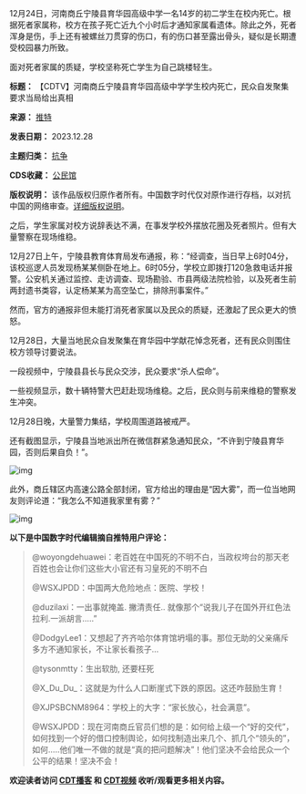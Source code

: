 
12月24日，河南商丘宁陵县育华园高级中学一名14岁的初二学生在校内死亡。根据死者家属称，校方在孩子死亡近九个小时后才通知家属看遗体。除此之外，死者浑身是伤，手上还有被螺丝刀贯穿的伤口，有的伤口甚至露出骨头，疑似是长期遭受校园暴力所致。


面对死者家属的质疑，学校坚称死亡学生为自己跳楼轻生。




**标题：** 【CDTV】河南商丘宁陵县育华园高级中学学生校内死亡，民众自发聚集要求当局给出真相  

**来源：** [推特](https://chinadigitaltimes.net/space/推特)  

**发表日期：** 2023.12.28  

**主题归类：** [抗争](https://chinadigitaltimes.net/space/抗争)  

**CDS收藏：** [公民馆](https://chinadigitaltimes.net/space/%E5%85%AC%E6%B0%91%E9%A6%86)  

**版权说明：** 该作品版权归原作者所有。中国数字时代仅对原作进行存档，以对抗中国的网络审查。[详细版权说明](https://chinadigitaltimes.net/chinese/copyright)。


之后，学生家属对校方说辞表达不满，在事发学校外摆放花圈及死者照片。但有大量警察在现场维稳。


12月27日上午，宁陵县教育体育局发布通报，称：“经调查，当日早上6时04分，该校巡逻人员发现杨某某侧卧在地上。6时05分，学校立即拨打120急救电话并报警。公安机关通过监控、走访调查、现场勘验、市县两级法院检验，以及死者生前两封遗书类容，认定杨某某为高空坠亡，排除刑事案件。”


然而，官方的通报非但未能打消死者家属以及民众的质疑，还激起了民众更大的愤怒。


12月28日，大量当地民众自发聚集在育华园中学献花悼念死者，还有民众则围住校方领导讨要说法。


一段视频中，宁陵县县长与民众交涉，民众要求“杀人偿命”。


一些视频显示，数十辆特警大巴赶赴现场维稳。之后，民众则与前来维稳的警察发生冲突。


12月28日晚，大量警力集结，学校周围道路被戒严。


还有截图显示，宁陵县当地派出所在微信群紧急通知民众，“不许到宁陵县育华园，否则后果自负！”。


![img](https://chinadigitaltimes.net/chinese/files/2023/12/GCc46mgW4AAftP2.jpeg)


此外，商丘辖区内高速公路全部封闭，官方给出的理由是“因大雾”，而一位当地网友则评论道：“我怎么不知道我家里有雾？”


![img](https://chinadigitaltimes.net/chinese/files/2023/12/GCc95ZxXwAAKopA.jpeg)


**以下是中国数字时代编辑摘自推特用户评论：** 



> 
> @woyongdehuawei：老百姓在中国死的不明不白，当政权垮台的那天老百姓也会让你们这些大小官还有习皇死的不明不白
> 
> 
> @WSXJPDD：中国两大危险地点：医院、学校！
> 
> 
> @duzilaxi：一出事就掩盖. 撇清责任.. 就像那个“说我儿子在国外开红色法拉利.一派胡言…..”
> 
> 
> @DodgyLee1：又想起了齐齐哈尔体育馆坍塌的事。那位无助的父亲痛斥多方不通知家长，不让家长看孩子…
> 
> 
> @tysonmtty：生出软肋, 还要枉死
> 
> 
> @X\_Du\_Du\_：这就是为什么人口断崖式下跌的原因。这还咋鼓励生育！
> 
> 
> @XJPSBCNM8964：学校上的大字：“家长放心，社会满意”。
> 
> 
> @WSXJPDD：现在河南商丘官员们想的是：如何给上级一个“好的交代”，如何找到一个好的借口控制舆论，如何找制造出来几个、抓几个“领头的”，如何…..他们唯一不做的就是“真的把问题解决”！他们坚决不会给民众一个公平的结果！坚决不会！
> 
> 
> 


**欢迎读者访问 [CDT播客](https://open.firstory.me/user/cdt/platforms "CDT播客") 和 [CDT视频](https://www.youtube.com/@CDTChinese/videos "CDT视频") 收听/观看更多相关内容。** 

